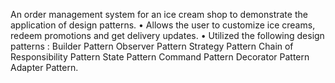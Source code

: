 An order management system for an ice cream shop to demonstrate the application of design patterns.
• Allows the user to customize ice creams, redeem promotions and get delivery updates.
• Utilized the following design patterns :
  Builder Pattern
  Observer Pattern
  Strategy Pattern
  Chain of Responsibility Pattern
  State Pattern
  Command Pattern
  Decorator Pattern 
  Adapter Pattern.

